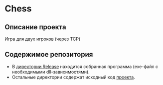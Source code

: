 # Chess
## Описание проекта
Игра для двух игроков (через TCP)
## Содержимое репозитория
- В [директории Release](https://github.com/TheImageForceCorrection/ChessProject/tree/main/Release) находится собранная программа (exe-файл с необходимыми dll-зависимостями).
- Остальные директории содержат исходный код [проекта](https://github.com/TheImageForceCorrection/Chess).
